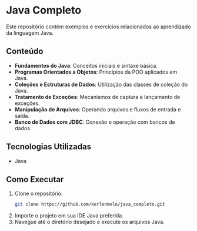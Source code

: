 # Java Completo

Este repositório contém exemplos e exercícios relacionados ao aprendizado da linguagem Java.

## Conteúdo

- **Fundamentos do Java**: Conceitos iniciais e sintaxe básica.
- **Programas Orientados a Objetos**: Princípios da POO aplicados em Java.
- **Coleções e Estruturas de Dados**: Utilização das classes de coleção do Java.
- **Tratamento de Exceções**: Mecanismos de captura e lançamento de exceções.
- **Manipulação de Arquivos**: Operando arquivos e fluxos de entrada e saída.
- **Banco de Dados com JDBC**: Conexão e operação com bancos de dados.

## Tecnologias Utilizadas

- Java

## Como Executar

1. Clone o repositório:
   ```bash
   git clone https://github.com/kerlenmelo/java_completo.git
   ```
2. Importe o projeto em sua IDE Java preferida.
3. Navegue até o diretório desejado e execute os arquivos Java.

